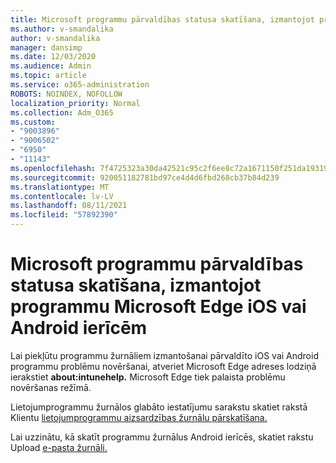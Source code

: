 ```yaml
---
title: Microsoft programmu pārvaldības statusa skatīšana, izmantojot programmu Microsoft Edge iOS vai Android ierīcēm
ms.author: v-smandalika
author: v-smandalika
manager: dansimp
ms.date: 12/03/2020
ms.audience: Admin
ms.topic: article
ms.service: o365-administration
ROBOTS: NOINDEX, NOFOLLOW
localization_priority: Normal
ms.collection: Adm_O365
ms.custom:
- "9003896"
- "9006502"
- "6950"
- "11143"
ms.openlocfilehash: 7f4725323a30da42521c95c2f6ee8c72a1671150f251da193199d140f17beb66
ms.sourcegitcommit: 920051182781bd97ce4d4d6fbd268cb37b84d239
ms.translationtype: MT
ms.contentlocale: lv-LV
ms.lasthandoff: 08/11/2021
ms.locfileid: "57892390"
---
```

# <a name="view-the-management-status-of-microsoft-apps-by-using-microsoft-edge-for-ios-or-android-devices"></a>Microsoft programmu pārvaldības statusa skatīšana, izmantojot programmu Microsoft Edge iOS vai Android ierīcēm

Lai piekļūtu programmu žurnāliem izmantošanai pārvaldīto iOS vai Android programmu problēmu novēršanai, atveriet Microsoft Edge adreses lodziņā ierakstiet **about:intunehelp.** Microsoft Edge tiek palaista problēmu novēršanas režīmā.

Lietojumprogrammu žurnālos glabāto iestatījumu sarakstu skatiet rakstā Klientu [lietojumprogrammu aizsardzības žurnālu pārskatīšana.](https://docs.microsoft.com/mem/intune/apps/app-protection-policy-settings-log)

Lai uzzinātu, kā skatīt programmu žurnālus Android ierīcēs, skatiet rakstu Upload [e-pasta žurnāli.](https://docs.microsoft.com/mem/intune/user-help/send-logs-to-your-it-admin-by-email-android)